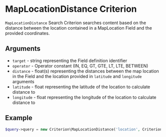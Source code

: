 # MapLocationDistance Criterion

`MapLocationDistance` Search Criterion searches content based on the distance between the location
contained in a MapLocation Field and the provided coordinates.

## Arguments

- `target` - string representing the Field definition identifier
- `operator` - Operator constant (IN, EQ, GT, GTE, LT, LTE, BETWEEN)
- `distance` - float(s) representing the distances between the map location in the Field and the location provided in `latitude` and `longitude` arguments
- `latitude` - float representing the latitude of the location to calculate distance to
- `longitude` - float representing the longitude of the location to calculate distance to

## Example

``` php
$query->query = new Criterion\MapLocationDistance('location', Criterion\Operator::LTE, 5, 51.395973, 22.531696);
```
